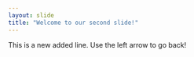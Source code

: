 ```yaml
---
layout: slide
title: "Welcome to our second slide!"
---
```

This is a new added line.
Use the left arrow to go back!
